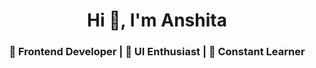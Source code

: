 <h1 align="center">Hi 👋, I'm Anshita</h1>
<h3 align="center">🚀 Frontend Developer | 🎨 UI Enthusiast | 🧠 Constant Learner</h3>






